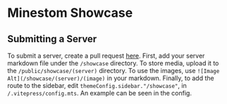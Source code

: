 # Minestom Showcase

## Submitting a Server

To submit a server, create a pull request [here](https://github.com/Minestom/minestom.net). First, add your server markdown file under the `/showcase` directory. To store media, upload it to the `/public/showcase/(server)` directory. To use the images, use `![Image Alt](/showcase/(server)/(image)` in your markdown. Finally, to add the route to the sidebar, edit `themeConfig.sidebar."/showcase"`, in `/.vitepress/config.mts`. An example can be seen in the config.
